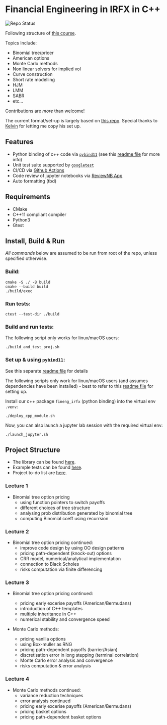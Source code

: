 # Financial Engineering in IRFX in C++

![Repo Status](https://github.com/ccjeremylo/FinEng-in-IRFX/actions/workflows/cpp-ubuntu.yml/badge.svg?branch=main)

Following structure of [this course](https://www.city.ac.uk/prospective-students/courses/short-courses/financial-engineering-in-interest-rates-and-fx-cplusplus-applications-in-quantitative-finance). <br />

Topics Include:
  - Binomial tree/pricer 
  - American options
  - Monte Carlo methods
  - Non linear solvers for implied vol
  - Curve construction
  - Short rate modelling
  - HJM
  - LMM 
  - SABR
  - etc... <br />
  
Contributions are *more* than welcome! <br />

The current format/set-up is largely based on [this repo](https://github.com/KYLChiu/ExoticMonteCarloEngine/tree/master). Special thanks to [Kelvin](https://github.com/KYLChiu) for letting me copy his set up.

## Features
* Python binding of c++ code via [```pybind11```](https://github.com/pybind/pybind11) (see this [readme file](https://github.com/ccjeremylo/FinEng-in-IRFX/blob/main/src/pybind_example/README.md) for more info)
* Unit test suite supported by [```googletest```](https://github.com/google/googletest)
* CI/CD via [Github Actions](https://github.com/features/actions)
* Code review of jupyter notebooks via [ReviewNB App](https://github.com/apps/review-notebook-app)
* Auto formatting (tbd)

## Requirements
* CMake 
* C++11 compliant compiler
* Python3
* Gtest

## Install, Build & Run

*All commands* below are assumed to be run from root of the repo, unless specified otherwise.

### Build:
```
cmake -S ./ -B build
cmake --build build
./build/exec
```
### Run tests:
```
ctest --test-dir ./build
```
### Build and run tests:
The following script only works for linux/macOS users:
```
./build_and_test_proj.sh
```

### Set up & using ```pybind11```:
See this separate [readme file](https://github.com/ccjeremylo/FinEng-in-IRFX/blob/main/src/pybind_example/README.md) for details <br />

The following scripts only work for linux/macOS users (and assumes dependencies have been installed) - best to refer to this [readme file](https://github.com/ccjeremylo/FinEng-in-IRFX/blob/main/src/pybind_example/README.md) for setting up. <br />

Install our c++ package ```fineng_irfx``` (python binding) into the virtual env ```.venv```:
```
./deploy_cpp_module.sh
```
Now, you can also launch a jupyter lab session with the required virtual env:
```
./launch_jupyter.sh
```

## Project Structure
* The library can be found [here](https://github.com/ccjeremylo/FinEng-in-IRFX/tree/main/src).
* Example tests can be found [here](https://github.com/ccjeremylo/FinEng-in-IRFX/tree/main/tests).
* Project to-do list are [here](https://github.com/ccjeremylo/FinEng-in-IRFX/issues).


### Lecture 1
* Binomial tree option pricing
  - using function pointers to switch payoffs
  - different choices of tree structure
  - analysing prob distribution generated by binomial tree
  - computing Binomial coeff using recurrsion

### Lecture 2
* Binomial tree option pricing continued:
  - improve code design by using OO design patterns
  - pricing path-dependent (knock-out) options
  - CRR model, numerical/analytical implementation
  - connection to Black Scholes
  - risks computation via finite differencing

### Lecture 3
* Binomial tree option pricing continued:
  - pricing early excerise payoffs (American/Bermudans)
  - introduction of C++ templates
  - multiple inheritance in C++
  - numerical stability and convergence speed

* Monte Carlo methods:
  - pricing vanilla options
  - using Box-muller as RNG
  - pricing path-dependent payoffs (barrier/Asian)
  - discretisation error in long stepping (terminal correlation)
  - Monte Carlo error analysis and convergence
  - risks computation & error analysis
 
### Lecture 4
* Monte Carlo methods continued:
  - variance reduction techniques
  - error analysis continued
  - pricing early excerise payoffs (American/Bermudans)
  - pricing basket options
  - pricing path-dependent basket options

  
